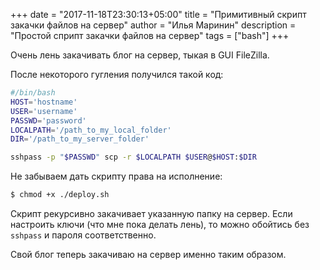+++
date = "2017-11-18T23:30:13+05:00"
title = "Примитивный скрипт закачки файлов на сервер"
author = "Илья Маринин"
description = "Простой сприпт закачки файлов на сервер"
tags = ["bash"]
+++

Очень лень закачивать блог на сервер, тыкая в GUI FileZilla.

После некоторого гугления получился такой код:

```bash
#/bin/bash
HOST='hostname'
USER='username'
PASSWD='password'
LOCALPATH='/path_to_my_local_folder'
DIR='/path_to_my_server_folder'

sshpass -p "$PASSWD" scp -r $LOCALPATH $USER@$HOST:$DIR
```

Не забываем дать скрипту права на исполнение:

```bash
$ chmod +x ./deploy.sh
```

Скрипт рекурсивно закачивает указанную папку на сервер. Если настроить ключи (что мне пока делать лень), то можно обойтись без `sshpass` и пароля соответственно.

Свой блог теперь закачиваю на сервер именно таким образом.

